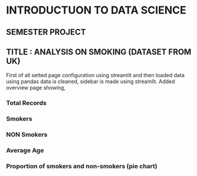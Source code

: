 # INTRODUCTUON TO DATA SCIENCE 
## SEMESTER PROJECT
## TITLE : ANALYSIS ON SMOKING (DATASET FROM UK)
First of all setted page configuration using streamlit and then loaded data using pandas 
data is cleaned, sidebar is made using streamlit. Added overview page showing,
### Total Records
### Smokers
### NON Smokers
### Average Age 
### Proportion of smokers and non-smokers (pie chart)
